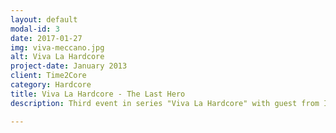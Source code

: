 ```yaml
---
layout: default
modal-id: 3
date: 2017-01-27
img: viva-meccano.jpg
alt: Viva La Hardcore
project-date: January 2013
client: Time2Core
category: Hardcore
title: Viva La Hardcore - The Last Hero
description: Third event in series "Viva La Hardcore" with guest from Italy Meccano Twins (Traxtorm Records). Held in 2013 in Moscow, Russia.

---
```

